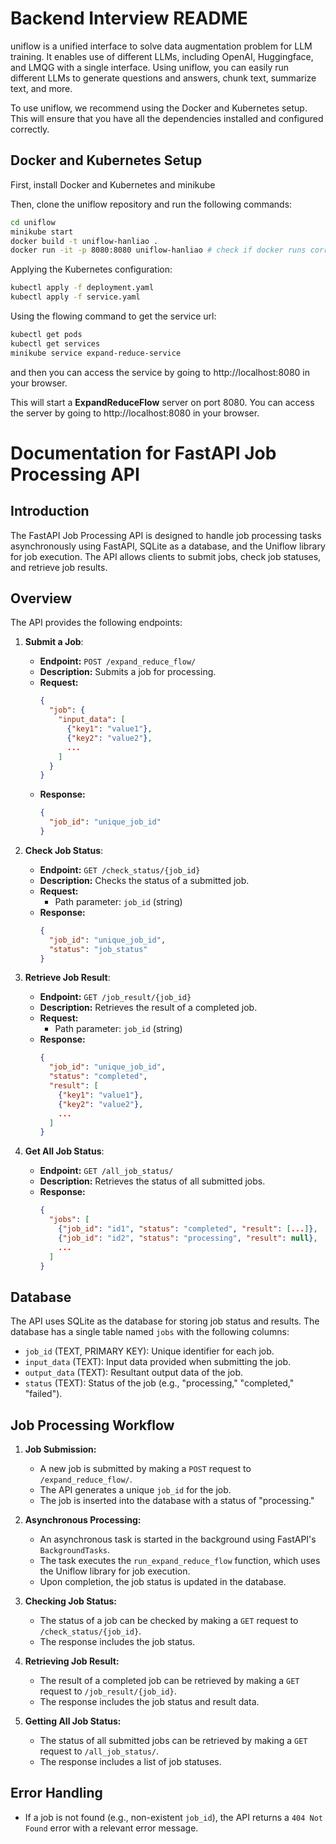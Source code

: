 # Backend Interview README
uniflow is a unified interface to solve data augmentation problem for LLM training. It enables use of different LLMs, including OpenAI, Huggingface, and LMQG with a single interface. Using uniflow, you can easily run different LLMs to generate questions and answers, chunk text, summarize text, and more.

To use uniflow, we recommend using the Docker and Kubernetes setup. This will ensure that you have all the dependencies installed and configured correctly.

## Docker and Kubernetes Setup
First, install Docker and Kubernetes and minikube


Then, clone the uniflow repository and run the following commands:

```bash
cd uniflow
minikube start
docker build -t uniflow-hanliao .
docker run -it -p 8080:8080 uniflow-hanliao # check if docker runs correctly
```

Applying the Kubernetes configuration:

```bash
kubectl apply -f deployment.yaml
kubectl apply -f service.yaml
```

Using the flowing command to get the service url:

```bash
kubectl get pods
kubectl get services
minikube service expand-reduce-service
```

and then you can access the service by going to http://localhost:8080 in your browser.


This will start a **ExpandReduceFlow** server on port 8080. You can access the server by going to http://localhost:8080 in your browser.

# Documentation for FastAPI Job Processing API

## Introduction

The FastAPI Job Processing API is designed to handle job processing tasks asynchronously using FastAPI, SQLite as a database, and the Uniflow library for job execution. The API allows clients to submit jobs, check job statuses, and retrieve job results.

## Overview

The API provides the following endpoints:

1. **Submit a Job**:
   - **Endpoint:** `POST /expand_reduce_flow/`
   - **Description:** Submits a job for processing.
   - **Request:**
     ```json
     {
       "job": {
         "input_data": [
           {"key1": "value1"},
           {"key2": "value2"},
           ...
         ]
       }
     }
     ```
   - **Response:**
     ```json
     {
       "job_id": "unique_job_id"
     }
     ```

2. **Check Job Status**:
   - **Endpoint:** `GET /check_status/{job_id}`
   - **Description:** Checks the status of a submitted job.
   - **Request:**
      - Path parameter: `job_id` (string)
   - **Response:**
     ```json
     {
       "job_id": "unique_job_id",
       "status": "job_status"
     }
     ```

3. **Retrieve Job Result**:
   - **Endpoint:** `GET /job_result/{job_id}`
   - **Description:** Retrieves the result of a completed job.
   - **Request:**
      - Path parameter: `job_id` (string)
   - **Response:**
     ```json
     {
       "job_id": "unique_job_id",
       "status": "completed",
       "result": [
         {"key1": "value1"},
         {"key2": "value2"},
         ...
       ]
     }
     ```

4. **Get All Job Status**:
   - **Endpoint:** `GET /all_job_status/`
   - **Description:** Retrieves the status of all submitted jobs.
   - **Response:**
     ```json
     {
       "jobs": [
         {"job_id": "id1", "status": "completed", "result": [...]},
         {"job_id": "id2", "status": "processing", "result": null},
         ...
       ]
     }
     ```

## Database

The API uses SQLite as the database for storing job status and results. The database has a single table named `jobs` with the following columns:

- `job_id` (TEXT, PRIMARY KEY): Unique identifier for each job.
- `input_data` (TEXT): Input data provided when submitting the job.
- `output_data` (TEXT): Resultant output data of the job.
- `status` (TEXT): Status of the job (e.g., "processing," "completed," "failed").

## Job Processing Workflow

1. **Job Submission:**
   - A new job is submitted by making a `POST` request to `/expand_reduce_flow/`.
   - The API generates a unique `job_id` for the job.
   - The job is inserted into the database with a status of "processing."

2. **Asynchronous Processing:**
   - An asynchronous task is started in the background using FastAPI's `BackgroundTasks`.
   - The task executes the `run_expand_reduce_flow` function, which uses the Uniflow library for job execution.
   - Upon completion, the job status is updated in the database.

3. **Checking Job Status:**
   - The status of a job can be checked by making a `GET` request to `/check_status/{job_id}`.
   - The response includes the job status.

4. **Retrieving Job Result:**
   - The result of a completed job can be retrieved by making a `GET` request to `/job_result/{job_id}`.
   - The response includes the job status and result data.

5. **Getting All Job Status:**
   - The status of all submitted jobs can be retrieved by making a `GET` request to `/all_job_status/`.
   - The response includes a list of job statuses.

## Error Handling

- If a job is not found (e.g., non-existent `job_id`), the API returns a `404 Not Found` error with a relevant error message.
